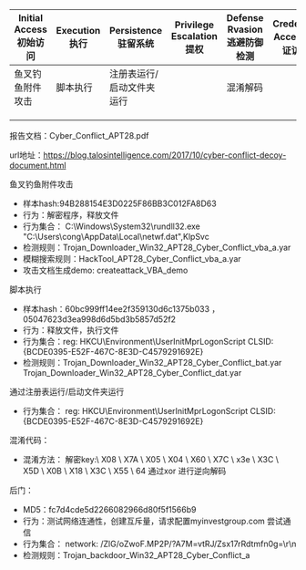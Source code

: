 

| Initial   Access 初始访问 | Execution执行 | Persistence   驻留系统    | Privilege   Escalation提权 | Defense   Rvasion逃避防御检测 | Credential   Access 凭证访问 | Discovery 发现 | Lateral Movement   传播 | Collection 收集 | Exfiltration 泄露 | Command and   Control命令控制 |
| ------------------------- | ------------- | ------------------------- | -------------------------- | ----------------------------- | ---------------------------- | -------------- | ----------------------- | --------------- | ----------------- | ----------------------------- |
| 鱼叉钓鱼附件攻击          | 脚本执行      | 注册表运行/启动文件夹运行 |                            | 混淆解码                      |                              |                |                         |                 |                   | 自定义命令和控制协议          |
|                           |               |                           |                            |                               |                              |                |                         |                 |                   |                               |
|                           |               |                           |                            |                               |                              |                |                         |                 |                   |                               |
|                           |               |                           |                            |                               |                              |                |                         |                 |                   |                               |

报告文档：Cyber_Conflict_APT28.pdf

url地址：https://blog.talosintelligence.com/2017/10/cyber-conflict-decoy-document.html



鱼叉钓鱼附件攻击

- 样本hash:94B288154E3D0225F86BB3C012FA8D63
- 行为：解密程序，释放文件
- 行为集合： C:\Windows\System32\rundll32.exe "C:\Users\cong\AppData\Local\netwf.dat",KlpSvc
- 检测规则：Trojan_Downloader_Win32_APT28_Cyber_Conflict_vba_a.yar
- 模糊搜索规则：HackTool_APT28_Cyber_Conflict_vba_a.yar
- 攻击文档生成demo:    createattack_VBA_demo

脚本执行

- 样本hash：60bc999ff14ee2f359130d6c1375b033 ，05047623d3ea998d6d5bd3b5857d52f2
- 行为：释放文件，执行文件
- 行为集合：reg:     HKCU\Environment\UserInitMprLogonScript     CLSID:      {BCDE0395-E52F-467C-8E3D-C4579291692E} 
- 检测规则：Trojan_Downloader_Win32_APT28_Cyber_Conflict_bat.yar  Trojan_Downloader_Win32_APT28_Cyber_Conflict_dat.yar

通过注册表运行/启动文件夹运行

-  行为集合：   reg:     HKCU\Environment\UserInitMprLogonScript     CLSID:      {BCDE0395-E52F-467C-8E3D-C4579291692E} 

混淆代码：

-  混淆方法： 解密key:\ X08 \ X7A \ X05 \ X04 \ X60 \ X7C \ x3e \ X3C \ X5D \ X0B \ X18 \ X3C \ X55 \ 64  通过xor 进行逆向解码

后门：

- MD5：fc7d4cde5d2266082966d80f5f1566b9 
- 行为：测试网络连通性，创建互斥量，请求配置myinvestgroup.com 尝试通信
- 行为集合：  network:  /ZlG/oZwoF.MP2P/?A7M=vtRJ/Zsx17rRdtmfn0g=\r\n
- 检测规则：Trojan_backdoor_Win32_APT28_Cyber_Conflict_a

  